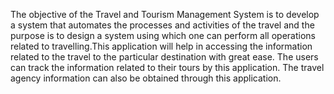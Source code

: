 The objective of the Travel and Tourism Management System is to develop a system that automates the processes and activities of the travel and the purpose is to design a system using which one can perform all operations related to travelling.This application will help in accessing the information related to the travel to the particular destination with great ease. The users can track the information related to their tours by this application. The travel agency information can also be obtained through this application. 
